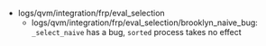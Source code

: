 - logs/qvm/integration/frp/eval_selection
    - logs/qvm/integration/frp/eval_selection/brooklyn_naive_bug: `_select_naive` has a bug, `sorted` process takes no effect
